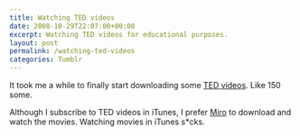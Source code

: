```yaml
---
title: Watching TED videos
date: 2008-10-29T22:07:00+00:00
excerpt: Watching TED videos for educational purposes.
layout: post
permalink: /watching-ted-videos
categories: Tumblr
---
```

It took me a while to finally start downloading some [TED videos](https://www.ted.com/). Like 150 some.

Although I subscribe to TED videos in iTunes, I prefer [Miro](http://getmiro.com/) to download and watch the movies. Watching movies in iTunes s*cks.